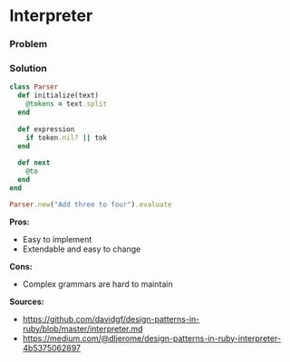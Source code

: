 # Interpreter

### Problem
### Solution

``` Ruby
class Parser
  def initialize(text)
    @tokens = text.split
  end
  
  def expression
    if token.nil? || tok
  end
  
  def next
    @to
  end
end

Parser.new("Add three to four").evaluate
```

**Pros:**
- Easy to implement
- Extendable and easy to change

**Cons:**
- Complex grammars are hard to maintain

**Sources:**
- https://github.com/davidgf/design-patterns-in-ruby/blob/master/interpreter.md
- https://medium.com/@dljerome/design-patterns-in-ruby-interpreter-4b5375062897
